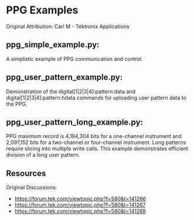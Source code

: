 # PPG Examples
Original Attribution: Carl M - Tektronix Applications



## ppg_simple_example.py: 
A simplistic example of PPG communication and control.



## ppg_user_pattern_example.py:
Demonstration of the digital[1|2|3|4]:pattern:data and digital[1|2|3|4]:pattern:hdata commands for uploading user pattern data to the PPG.



## ppg_user_pattern_long_example.py:
PPG maximum record is 4,194,304 bits for a one-channel instrument and 2,097,152 bits for a two-channel or four-channel instrument. Long patterns require slicing into multiple write calls. This example demonstrates efficient division of a long user pattern.
<!-- markdown-link-check-disable -->
Resources
---------
Original Discussions:
+ https://forum.tek.com/viewtopic.php?f=580&t=141266
+ https://forum.tek.com/viewtopic.php?f=580&t=141267
+ https://forum.tek.com/viewtopic.php?f=580&t=141268

